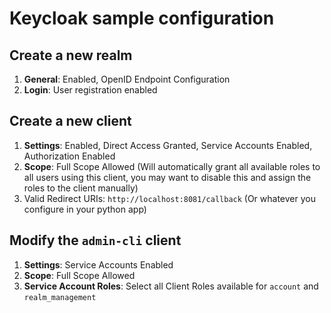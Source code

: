 # Keycloak sample configuration

## Create a new realm
1. **General**: Enabled, OpenID Endpoint Configuration
2. **Login**: User registration enabled
## Create a new client
1. **Settings**: Enabled, Direct Access Granted, Service Accounts Enabled, Authorization Enabled
2. **Scope**: Full Scope Allowed (Will automatically grant all available roles to all users using this client, you may want to disable this and assign the roles to the 
   client manually)
3. Valid Redirect URIs: `http://localhost:8081/callback` (Or whatever you configure in your python app)
## Modify the `admin-cli` client
1. **Settings**: Service Accounts Enabled
2. **Scope**: Full Scope Allowed
3. **Service Account Roles**: Select all Client Roles available for `account` and `realm_management`